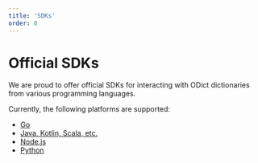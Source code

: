 ```yaml
---
title: 'SDKs'
order: 0
---
```


# Official SDKs

We are proud to offer official SDKs for interacting with ODict dictionaries from various programming languages. 

Currently, the following platforms are supported:

- [Go](./sdks/go)
- [Java, Kotlin, Scala, etc.](./sdks/jvm)
- [Node.js](./sdks/node)
- [Python](./sdks/python)

